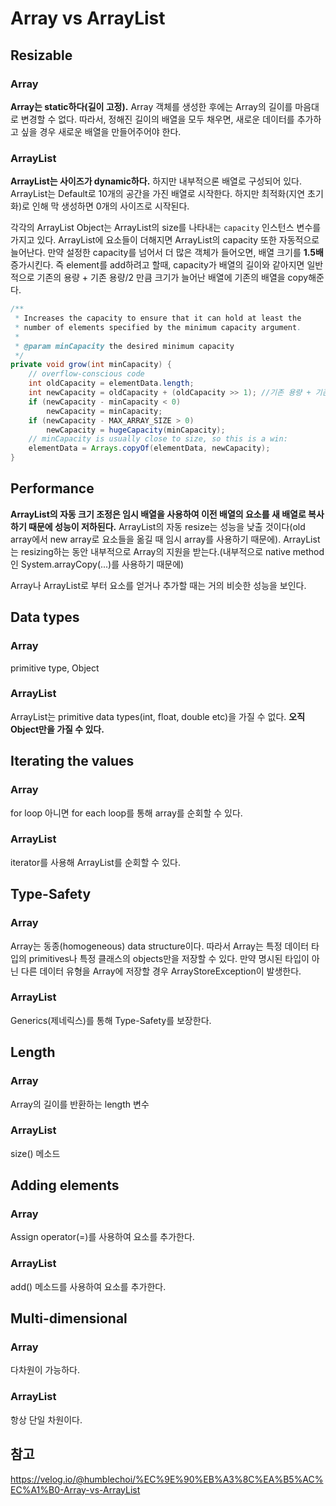# Array vs ArrayList


## Resizable

### Array
**Array는 static하다(길이 고정).** Array 객체를 생성한 후에는 Array의 길이를 마음대로 변경할 수 없다. 따라서, 정해진 길이의 배열을 모두 채우면, 새로운 데이터를 추가하고 싶을 경우 새로운 배열을 만들어주어야 한다.

### ArrayList
**ArrayList는 사이즈가 dynamic하다.** 하지만 내부적으론 배열로 구성되어 있다. ArrayList는 Default로 10개의 공간을 가진 배열로 시작한다. 하지만 최적화(지연 초기화)로 인해 막 생성하면 0개의 사이즈로 시작된다. 

각각의 ArrayList Object는 ArrayList의 size를 나타내는 `capacity` 인스턴스 변수를 가지고 있다. ArrayList에 요소들이 더해지면 ArrayList의 capacity 또한 자동적으로 늘어난다. 만약 설정한 capacity를 넘어서 더 많은 객체가 들어오면, 배열 크기를 **1.5배** 증가시킨다. 즉 element를 add하려고 할때, capacity가 배열의 길이와 같아지면 일반적으로 기존의 용량 + 기존 용량/2 만큼 크기가 늘어난 배열에 기존의 배열을 copy해준다.

```java
/**
 * Increases the capacity to ensure that it can hold at least the
 * number of elements specified by the minimum capacity argument.
 *
 * @param minCapacity the desired minimum capacity
 */
private void grow(int minCapacity) {
    // overflow-conscious code
    int oldCapacity = elementData.length;
    int newCapacity = oldCapacity + (oldCapacity >> 1); //기존 용량 + 기존 용량 /2 (우측 shift 연산)
    if (newCapacity - minCapacity < 0)
        newCapacity = minCapacity;
    if (newCapacity - MAX_ARRAY_SIZE > 0)
        newCapacity = hugeCapacity(minCapacity);
    // minCapacity is usually close to size, so this is a win:
    elementData = Arrays.copyOf(elementData, newCapacity);
}
```

## Performance
**ArrayList의 자동 크기 조정은 임시 배열을 사용하여 이전 배열의 요소를 새 배열로 복사하기 때문에 성능이 저하된다.**
ArrayList의 자동 resize는 성능을 낮출 것이다(old array에서 new array로 요소들을 옮길 때 임시 array를 사용하기 때문에). ArrayList는 resizing하는 동안 내부적으로 Array의 지원을 받는다.(내부적으로 native method인 System.arrayCopy(...)를 사용하기 때문에)

Array나 ArrayList로 부터 요소를 얻거나 추가할 때는 거의 비슷한 성능을 보인다.

## Data types
### Array
primitive type, Object

### ArrayList
ArrayList는 primitive data types(int, float, double etc)을 가질 수 없다. **오직 Object만을 가질 수 있다.**

## Iterating the values
### Array
for loop 아니면 for each loop를 통해 array를 순회할 수 있다.

### ArrayList
iterator를 사용해 ArrayList를 순회할 수 있다.

## Type-Safety
### Array
Array는 동종(homogeneous) data structure이다. 따라서 Array는 특정 데이터 타입의 primitives나 특정 클래스의 objects만을 저장할 수 있다. 만약 명시된 타입이 아닌 다른 데이터 유형을 Array에 저장할 경우 ArrayStoreException이 발생한다.

### ArrayList
Generics(제네릭스)를 통해 Type-Safety를 보장한다.

## Length
### Array
Array의 길이를 반환하는 length 변수

### ArrayList
size() 메소드

## Adding elements
### Array
Assign operator(=)를 사용하여 요소를 추가한다.

### ArrayList
add() 메소드를 사용하여 요소를 추가한다.

## Multi-dimensional
### Array
다차원이 가능하다.

### ArrayList
항상 단일 차원이다.

## 참고
https://velog.io/@humblechoi/%EC%9E%90%EB%A3%8C%EA%B5%AC%EC%A1%B0-Array-vs-ArrayList

